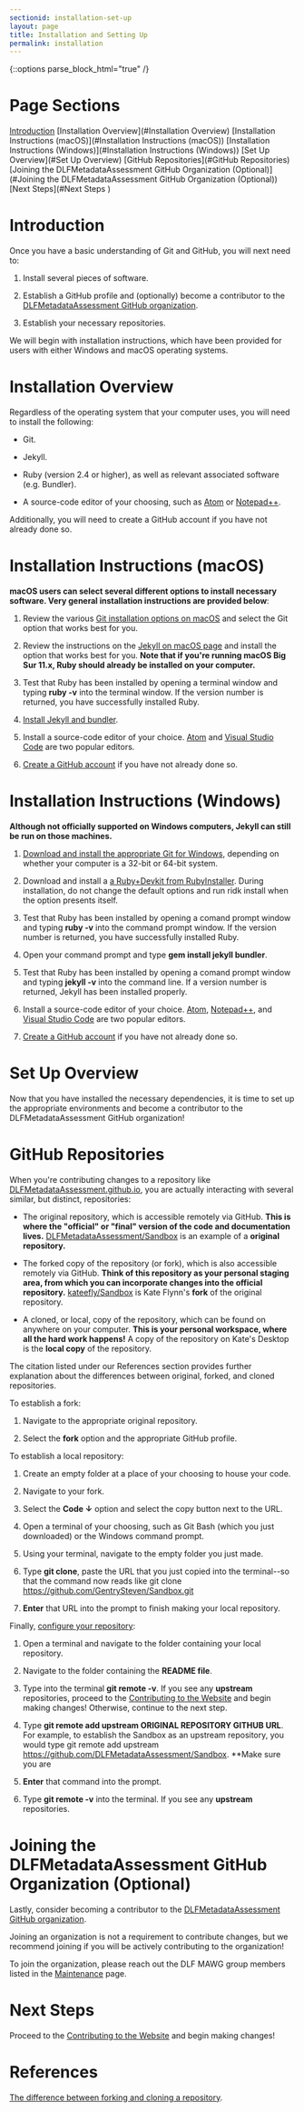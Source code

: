 ```yaml
---
sectionid: installation-set-up
layout: page
title: Installation and Setting Up
permalink: installation
---
```


{::options parse_block_html="true" /}

# Page Sections

[Introduction](#Introduction)
[Installation Overview](#Installation Overview)
[Installation Instructions (macOS)](#Installation Instructions (macOS))
[Installation Instructions (Windows)](#Installation Instructions (Windows))
[Set Up Overview](#Set Up Overview)
[GitHub Repositories](#GitHub Repositories)
[Joining the DLFMetadataAssessment GitHub Organization (Optional)](#Joining the DLFMetadataAssessment GitHub Organization (Optional))
[Next Steps](#Next Steps )

# Introduction

Once you have a basic understanding of Git and GitHub, you will next need to:

1. Install several pieces of software.

2. Establish a GitHub profile and (optionally) become a contributor to the [DLFMetadataAssessment GitHub organization](https://github.com/DLFMetadataAssessment). 

3. Establish your necessary repositories.

We will begin with installation instructions, which have been provided for users with either Windows and macOS operating systems.

# Installation Overview

Regardless of the operating system that your computer uses, you will need to install the following:

- Git.

- Jekyll.

- Ruby (version 2.4 or higher), as well as relevant associated software (e.g. Bundler). 

- A source-code editor of your choosing, such as [Atom](https://atom.io/) or [Notepad++](https://notepad-plus-plus.org/).

Additionally, you will need to create a GitHub account if you have not already done so. 

# Installation Instructions (macOS)

**macOS users can select several different options to install necessary software. Very general installation instructions are provided below**:

1. Review the various [Git installation options on macOS](https://git-scm.com/download/mac) and select the Git option that works best for you. 

2. Review the instructions on the [Jekyll on macOS page](https://jekyllrb.com/docs/installation/macos/) and install the option that works best for you. **Note that if you're running macOS Big Sur 11.x, Ruby should already be installed on your computer.**

3. Test that Ruby has been installed by opening a terminal window and typing **ruby -v** into the terminal window. If the version number is returned, you have successfully installed Ruby.

4. [Install Jekyll and bundler](https://jekyllrb.com/docs/installation/macos/#install-jekyll). 

5. Install a source-code editor of your choice. [Atom](https://atom.io/) and [Visual Studio Code](https://code.visualstudio.com/) are two popular editors.

6. [Create a GitHub account](https://github.com/join) if you have not already done so. 

# Installation Instructions (Windows)

**Although not officially supported on Windows computers, Jekyll can still be run on those machines.**

1. [Download and install the appropriate Git for Windows](https://git-scm.com/download/win), depending on whether your computer is a 32-bit or 64-bit system.

2. Download and install a [a Ruby+Devkit from RubyInstaller](https://rubyinstaller.org/). During installation, do not change the default options and run ridk install when the option presents itself.

3. Test that Ruby has been installed by opening a comand prompt window and typing **ruby -v** into the command prompt window. If the version number is returned, you have successfully installed Ruby.

4. Open your command prompt and type **gem install jekyll bundler**. 

5. Test that Ruby has been installed by opening a comand prompt window and typing **jekyll -v** into the command line. If a version number is returned, Jekyll has been installed properly.

6. Install a source-code editor of your choice. [Atom](https://atom.io/), [Notepad++](https://notepad-plus-plus.org/), and [Visual Studio Code](https://code.visualstudio.com/) are two popular editors.

7. [Create a GitHub account](https://github.com/join) if you have not already done so. 

# Set Up Overview

Now that you have installed the necessary dependencies, it is time to set up the appropriate environments and become a contributor to the DLFMetadataAssessment GitHub organization!

# GitHub Repositories

When you're contributing changes to a repository like [DLFMetadataAssessment.github.io](https://github.com/DLFMetadataAssessment/DLFMetadataAssessment.github.io), you are actually interacting with several similar, but distinct, repositories:

- The original repository, which is accessible remotely via GitHub. **This is where the "official" or "final" version of the code and documentation lives.** [DLFMetadataAssessment/Sandbox](https://github.com/DLFMetadataAssessment/Sandbox) is an example of a **original repository.**

- The forked copy of the repository (or fork), which is also accessible remotely via GitHub. **Think of this repository as your personal staging area, from which you can incorporate changes into the official repository.** [kateefly/Sandbox](https://github.com/kateefly/Sandbox) is Kate Flynn's **fork** of the original repository.

- A cloned, or local, copy of the repository, which can be found on anywhere on your computer. **This is your personal workspace, where all the hard work happens!** A copy of the repository on Kate's Desktop is the **local copy** of the repository. 

The citation listed under our References section provides further explanation about the differences between original, forked, and cloned repositories. 

To establish a fork:

1. Navigate to the appropriate original repository.

2. Select the **fork** option and the appropriate GitHub profile.

To establish a local repository:

1. Create an empty folder at a place of your choosing to house your code.

2. Navigate to your fork.

3. Select the **Code ↓** option and select the copy button next to the URL.

4. Open a terminal of your choosing, such as Git Bash (which you just downloaded) or the Windows command prompt.

5. Using your terminal, navigate to the empty folder you just made.

6. Type **git clone**, paste the URL that you just copied into the terminal--so that the command now reads like git clone https://github.com/GentrySteven/Sandbox.git

7. **Enter** that URL into the prompt to finish making your local repository. 

Finally, [configure your repository](https://docs.github.com/en/github/collaborating-with-pull-requests/working-with-forks/configuring-a-remote-for-a-fork):

1. Open a terminal and navigate to the folder containing your local repository.

2. Navigate to the folder containing the **README file**.

3. Type into the terminal **git remote -v**. If you see any **upstream** repositories, proceed to the [Contributing to the Website](contributing-to-site) and begin making changes! Otherwise, continue to the next step.

4. Type **git remote add upstream ORIGINAL REPOSITORY GITHUB URL**. For example, to establish the Sandbox as an upstream repository, you would type git remote add upstream https://github.com/DLFMetadataAssessment/Sandbox. **Make sure you are 

5. **Enter** that command into the prompt.

6. Type **git remote -v** into the terminal. If you see any **upstream** repositories.

# Joining the DLFMetadataAssessment GitHub Organization (Optional)

Lastly, consider becoming a contributor to the [DLFMetadataAssessment GitHub organization](https://github.com/DLFMetadataAssessment). 

Joining an organization is not a requirement to contribute changes, but we recommend joining if you will be actively contributing to the organization!

To join the organization, please reach out the DLF MAWG group members listed in the [Maintenance](maintenance) page.

# Next Steps 

Proceed to the [Contributing to the Website](contributing-to-site) and begin making changes!

# References

[The difference between forking and cloning a repository](https://github.community/t/the-difference-between-forking-and-cloning-a-repository/10189).
